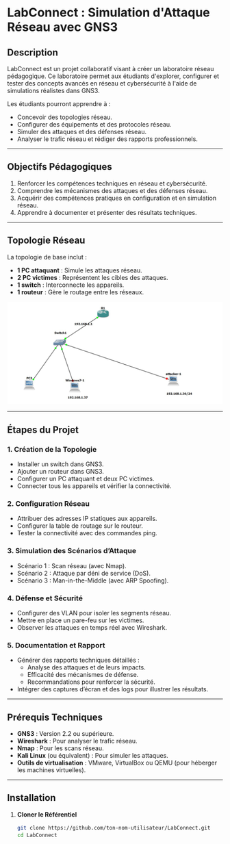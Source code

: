 # **LabConnect : Simulation d'Attaque Réseau avec GNS3**

## **Description**
LabConnect est un projet collaboratif visant à créer un laboratoire réseau pédagogique. Ce laboratoire permet aux étudiants d'explorer, configurer et tester des concepts avancés en réseau et cybersécurité à l'aide de simulations réalistes dans GNS3.

Les étudiants pourront apprendre à :
- Concevoir des topologies réseau.
- Configurer des équipements et des protocoles réseau.
- Simuler des attaques et des défenses réseau.
- Analyser le trafic réseau et rédiger des rapports professionnels.

---

## **Objectifs Pédagogiques**
1. Renforcer les compétences techniques en réseau et cybersécurité.
2. Comprendre les mécanismes des attaques et des défenses réseau.
3. Acquérir des compétences pratiques en configuration et en simulation réseau.
4. Apprendre à documenter et présenter des résultats techniques.

---

## **Topologie Réseau**
La topologie de base inclut :
- **1 PC attaquant** : Simule les attaques réseau.
- **2 PC victimes** : Représentent les cibles des attaques.
- **1 switch** : Interconnecte les appareils.
- **1 routeur** : Gère le routage entre les réseaux.

![Diagramme de topologie réseau](topologie.jpg)

---

## **Étapes du Projet**

### **1. Création de la Topologie**
- Installer un switch dans GNS3.
- Ajouter un routeur dans GNS3.
- Configurer un PC attaquant et deux PC victimes.
- Connecter tous les appareils et vérifier la connectivité.

### **2. Configuration Réseau**
- Attribuer des adresses IP statiques aux appareils.
- Configurer la table de routage sur le routeur.
- Tester la connectivité avec des commandes ping.

### **3. Simulation des Scénarios d’Attaque**
- Scénario 1 : Scan réseau (avec Nmap).
- Scénario 2 : Attaque par déni de service (DoS).
- Scénario 3 : Man-in-the-Middle (avec ARP Spoofing).

### **4. Défense et Sécurité**
- Configurer des VLAN pour isoler les segments réseau.
- Mettre en place un pare-feu sur les victimes.
- Observer les attaques en temps réel avec Wireshark.

### **5. Documentation et Rapport**
- Générer des rapports techniques détaillés :
  - Analyse des attaques et de leurs impacts.
  - Efficacité des mécanismes de défense.
  - Recommandations pour renforcer la sécurité.
- Intégrer des captures d’écran et des logs pour illustrer les résultats.

---



## **Prérequis Techniques**
- **GNS3** : Version 2.2 ou supérieure.
- **Wireshark** : Pour analyser le trafic réseau.
- **Nmap** : Pour les scans réseau.
- **Kali Linux** (ou équivalent) : Pour simuler les attaques.
- **Outils de virtualisation** : VMware, VirtualBox ou QEMU (pour héberger les machines virtuelles).

---

## **Installation**

1. **Cloner le Référentiel**
   ```bash
   git clone https://github.com/ton-nom-utilisateur/LabConnect.git
   cd LabConnect


